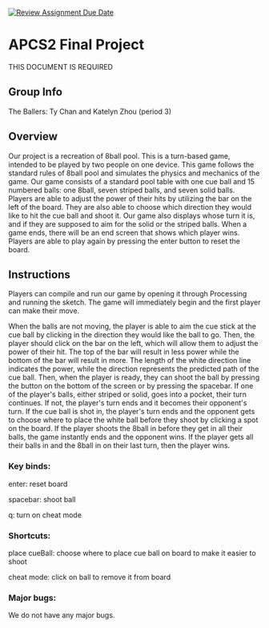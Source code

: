[![Review Assignment Due Date](https://classroom.github.com/assets/deadline-readme-button-24ddc0f5d75046c5622901739e7c5dd533143b0c8e959d652212380cedb1ea36.svg)](https://classroom.github.com/a/syDSSnTt)
# APCS2 Final Project
THIS DOCUMENT IS REQUIRED
## Group Info
The Ballers: Ty Chan and Katelyn Zhou (period 3)
## Overview
Our project is a recreation of 8ball pool. This is a turn-based game, intended to be played by two people on one device. This game follows the standard rules of 8ball pool and simulates the physics and mechanics of the game. Our game consists of a standard pool table with one cue ball and 15 numbered balls: one 8ball, seven striped balls, and seven solid balls. Players are able to adjust the power of their hits by utilizing the bar on the left of the board. They are also able to choose which direction they would like to hit the cue ball and shoot it. Our game also displays whose turn it is, and if they are supposed to aim for the solid or the striped balls. When a game ends, there will be an end screen that shows which player wins. Players are able to play again by pressing the enter button to reset the board.
## Instructions
Players can compile and run our game by opening it through Processing and running the sketch. The game will immediately begin and the first player can make their move.

When the balls are not moving, the player is able to aim the cue stick at the cue ball by clicking in the direction they would like the ball to go. Then, the player should click on the bar on the left, which will allow them to adjust the power of their hit. The top of the bar will result in less power while the bottom of the bar will result in more. The length of the white direction line indicates the power, while the direction represents the predicted path of the cue ball. Then, when the player is ready, they can shoot the ball by pressing the button on the bottom of the screen or by pressing the spacebar. If one of the player's balls, either striped or solid, goes into a pocket, their turn continues. If not, the player's turn ends and it becomes their opponent's turn. If the cue ball is shot in, the player's turn ends and the opponent gets to choose where to place the white ball before they shoot by clicking a spot on the board. If the player shoots the 8ball in before they get in all their balls, the game instantly ends and the opponent wins. If the player gets all their balls in and the 8ball in on their last turn, then the player wins.
### Key binds: 
enter: reset board

spacebar: shoot ball

q: turn on cheat mode
### Shortcuts:
place cueBall: choose where to place cue ball on board to make it easier to shoot

cheat mode: click on ball to remove it from board
### Major bugs:
We do not have any major bugs.